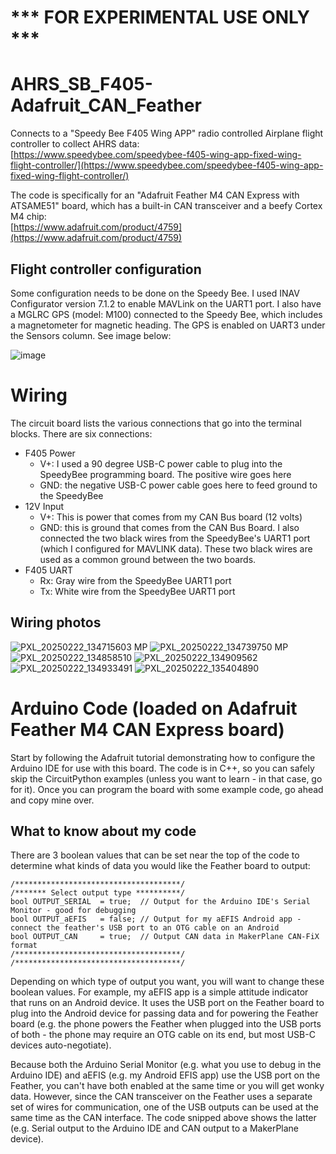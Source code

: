 # *** FOR EXPERIMENTAL USE ONLY ***

# AHRS_SB_F405-Adafruit_CAN_Feather
Connects to a "Speedy Bee F405 Wing APP" radio controlled Airplane flight controller to collect AHRS data:  
[https://www.speedybee.com/speedybee-f405-wing-app-fixed-wing-flight-controller/](https://www.speedybee.com/speedybee-f405-wing-app-fixed-wing-flight-controller/)

The code is specifically for an "Adafruit Feather M4 CAN Express with ATSAME51" board, which has a built-in CAN transceiver and a beefy Cortex M4 chip:  
[https://www.adafruit.com/product/4759](https://www.adafruit.com/product/4759)

## Flight controller configuration
Some configuration needs to be done on the Speedy Bee. I used INAV Configurator version 7.1.2 to enable MAVLink on the UART1 port. 
I also have a MGLRC GPS (model: M100) connected to the Speedy Bee, which includes a magnetometer for magnetic heading. The GPS is enabled on UART3 under the Sensors column. See image below:

![image](https://github.com/user-attachments/assets/11c0cd12-87ae-4637-8880-c8502ce17d73)


# Wiring
The circuit board lists the various connections that go into the terminal blocks. There are six connections:
- F405 Power
  - V+: I used a 90 degree USB-C power cable to plug into the SpeedyBee programming board. The positive wire goes here
  - GND: the negative USB-C power cable goes here to feed ground to the SpeedyBee
- 12V Input
  - V+: This is power that comes from my CAN Bus board (12 volts)
  - GND: this is ground that comes from the CAN Bus Board. I also connected the two black wires from the SpeedyBee's UART1 port (which I configured for MAVLINK data). These two black wires are used as a common ground between the two boards.
- F405 UART
  - Rx: Gray wire from the SpeedyBee UART1 port
  - Tx: White wire from the SpeedyBee UART1 port
 
## Wiring photos
![PXL_20250222_134715603 MP](https://github.com/user-attachments/assets/a85ecff7-47ac-4bce-8985-30a3200936d5)
![PXL_20250222_134739750 MP](https://github.com/user-attachments/assets/b3d780ec-2ce4-4de7-b0aa-1d4054046fc3)
![PXL_20250222_134858510](https://github.com/user-attachments/assets/d19454a8-f472-42db-ab58-b725b5b96f62)
![PXL_20250222_134909562](https://github.com/user-attachments/assets/22c4abb7-ffc2-4c0b-bf04-01ef836c1d2b)
![PXL_20250222_134933491](https://github.com/user-attachments/assets/8207cdc5-3aff-4d63-bc1c-6408082a8326)
![PXL_20250222_135404890](https://github.com/user-attachments/assets/02da123c-7505-4394-b1ad-27839fab191f)


# Arduino Code (loaded on Adafruit Feather M4 CAN Express board)
Start by following the Adafruit tutorial demonstrating how to configure the Arduino IDE for use with this board. The code is in C++, so you can safely skip the CircuitPython examples (unless you want to learn - in that case, go for it). Once you can program the board with some example code, go ahead and copy mine over.

## What to know about my code


There are 3 boolean values that can be set near the top of the code to determine what kinds of data you would like the Feather board to output:
```
/*************************************/
/******* Select output type **********/
bool OUTPUT_SERIAL  = true;  // Output for the Arduino IDE's Serial Monitor - good for debugging
bool OUTPUT_aEFIS   = false; // Output for my aEFIS Android app - connect the feather's USB port to an OTG cable on an Android
bool OUTPUT_CAN     = true;  // Output CAN data in MakerPlane CAN-FiX format 
/*************************************/
/*************************************/
```

Depending on which type of output you want, you will want to change these boolean values. For example, my aEFIS app is a simple attitude indicator that runs on an Android device. It uses the USB port on the Feather board to plug into the Android device for passing data and for powering the Feather board (e.g. the phone powers the Feather when plugged into the USB ports of both - the phone may require an OTG cable on its end, but most USB-C devices auto-negotiate). 

Because both the Arduino Serial Monitor (e.g. what you use to debug in the Arduino IDE) and aEFIS (e.g. my Android EFIS app) use the USB port on the Feather, you can't have both enabled at the same time or you will get wonky data. However, since the CAN transceiver on the Feather uses a separate set of wires for communication, one of the USB outputs can be used at the same time as the CAN interface. The code snipped above shows the latter (e.g. Serial output to the Arduino IDE and CAN output to a MakerPlane device).

